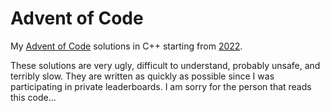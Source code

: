 # Advent of Code

My [Advent of Code](http://adventofcode.com) solutions in C++ starting from [2022](2022).

These solutions are very ugly, difficult to understand, probably unsafe, and terribly slow. They are written as quickly
as possible since I was participating in private leaderboards. I am sorry for the person that reads this code...
